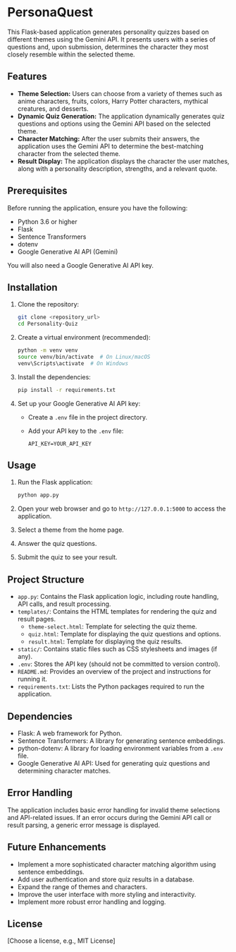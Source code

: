 # PersonaQuest

This Flask-based application generates personality quizzes based on different themes using the Gemini API. It presents users with a series of questions and, upon submission, determines the character they most closely resemble within the selected theme.

## Features

-   **Theme Selection:** Users can choose from a variety of themes such as anime characters, fruits, colors, Harry Potter characters, mythical creatures, and desserts.
-   **Dynamic Quiz Generation:** The application dynamically generates quiz questions and options using the Gemini API based on the selected theme.
-   **Character Matching:** After the user submits their answers, the application uses the Gemini API to determine the best-matching character from the selected theme.
-   **Result Display:** The application displays the character the user matches, along with a personality description, strengths, and a relevant quote.

## Prerequisites

Before running the application, ensure you have the following:

-   Python 3.6 or higher
-   Flask
-   Sentence Transformers
-   dotenv
-   Google Generative AI API (Gemini)

You will also need a Google Generative AI API key.

## Installation

1.  Clone the repository:

    ```bash
    git clone <repository_url>
    cd Personality-Quiz
    ```

2.  Create a virtual environment (recommended):

    ```bash
    python -m venv venv
    source venv/bin/activate  # On Linux/macOS
    venv\Scripts\activate  # On Windows
    ```

3.  Install the dependencies:

    ```bash
    pip install -r requirements.txt
    ```

4.  Set up your Google Generative AI API key:

    -   Create a `.env` file in the project directory.
    -   Add your API key to the `.env` file:

        ```
        API_KEY=YOUR_API_KEY
        ```

## Usage

1.  Run the Flask application:

    ```bash
    python app.py
    ```

2.  Open your web browser and go to `http://127.0.0.1:5000` to access the application.

3.  Select a theme from the home page.

4.  Answer the quiz questions.

5.  Submit the quiz to see your result.

## Project Structure

-   `app.py`: Contains the Flask application logic, including route handling, API calls, and result processing.
-   `templates/`: Contains the HTML templates for rendering the quiz and result pages.
    -   `theme-select.html`: Template for selecting the quiz theme.
    -   `quiz.html`: Template for displaying the quiz questions and options.
    -   `result.html`: Template for displaying the quiz results.
-   `static/`: Contains static files such as CSS stylesheets and images (if any).
-   `.env`: Stores the API key (should not be committed to version control).
-   `README.md`: Provides an overview of the project and instructions for running it.
-   `requirements.txt`: Lists the Python packages required to run the application.

## Dependencies

-   Flask: A web framework for Python.
-   Sentence Transformers: A library for generating sentence embeddings.
-   python-dotenv: A library for loading environment variables from a `.env` file.
-   Google Generative AI API: Used for generating quiz questions and determining character matches.

## Error Handling

The application includes basic error handling for invalid theme selections and API-related issues. If an error occurs during the Gemini API call or result parsing, a generic error message is displayed.

## Future Enhancements

-   Implement a more sophisticated character matching algorithm using sentence embeddings.
-   Add user authentication and store quiz results in a database.
-   Expand the range of themes and characters.
-   Improve the user interface with more styling and interactivity.
-   Implement more robust error handling and logging.

## License

[Choose a license, e.g., MIT License]
